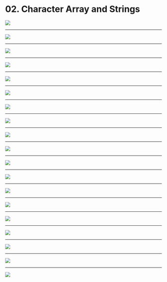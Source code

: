 # 02. Character Array and Strings

![](https://i.imgur.com/BorDH7P.png)

---

![](https://i.imgur.com/zbtr8L8.png)

---

![](https://i.imgur.com/dW2D0dE.png)

---

![](https://i.imgur.com/Tu8ugm1.png)

---

![](https://i.imgur.com/xfKGRTl.png)

---

![](https://i.imgur.com/pTZA59k.png)

---

![](https://i.imgur.com/LxtPuAz.png)

---

![](https://i.imgur.com/LxtPuAz.png)

---

![](https://i.imgur.com/gOGx2cu.png)

---

![](https://i.imgur.com/8llo6jo.png)

---

![](https://i.imgur.com/NB630Su.png)

---

![](https://i.imgur.com/DfyU1Vw.png)

---

![](https://i.imgur.com/J59bCem.png)

---

![](https://i.imgur.com/gZDX4Rn.png)

---

![](https://i.imgur.com/u22x4wj.png)

---

![](https://i.imgur.com/dbut7Eg.png)

---

![](https://i.imgur.com/Jxo50nE.png)

---

![](https://i.imgur.com/2B0a3lC.png)

---

![](https://i.imgur.com/MmEKmnx.png)
